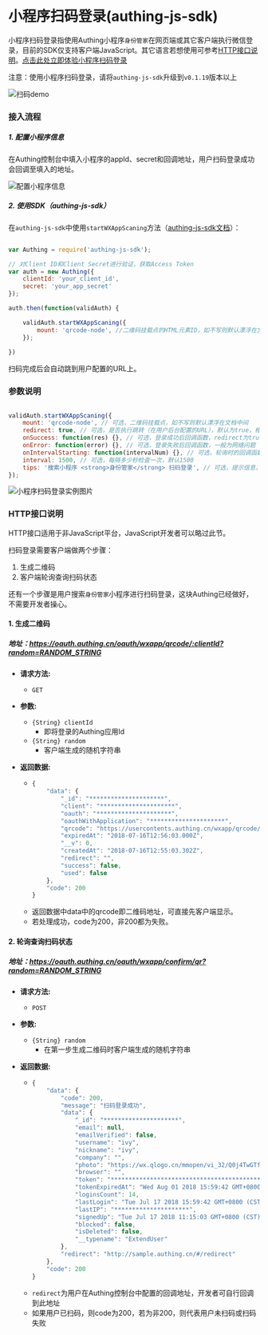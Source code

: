 # 小程序扫码登录(authing-js-sdk)

小程序扫码登录指使用Authing小程序``身份管家``在网页端或其它客户端执行微信登录，目前的SDK仅支持客户端JavaScript。其它语言若想使用可参考[HTTP接口说明](https://docs.authing.cn/#/quick_start/wxapp_scan_login?id=http%E6%8E%A5%E5%8F%A3%E8%AF%B4%E6%98%8E)。[点击此处立即体验小程序扫码登录](http://sample.authing.cn)

注意：使用小程序扫码登录，请将``authing-js-sdk``升级到``v0.1.19``版本以上

![扫码demo](https://usercontents.authing.cn/wxapp-scaning-demo.gif)

### 接入流程

##### 1. 配置小程序信息

在Authing控制台中填入小程序的appId、secret和回调地址，用户扫码登录成功会回调至填入的地址。

![配置小程序信息](https://usercontents.authing.cn/wxapp-oauth-config.png)

##### 2. 使用SDK（authing-js-sdk）

在``authing-js-sdk``中使用``startWXAppScaning``方法（[authing-js-sdk文档](https://docs.authing.cn/#/quick_start/javascript)）： 

``` javascript

var Authing = require('authing-js-sdk');

// 对Client ID和Client Secret进行验证，获取Access Token
var auth = new Authing({
	clientId: 'your_client_id',
	secret: 'your_app_secret'
});

auth.then(function(validAuth) {

	validAuth.startWXAppScaning({
    	mount: 'qrcode-node', //二维码挂载点的HTML元素ID，如不写则默认漂浮在文档中间
	});
	
})

```

扫码完成后会自动跳到用户配置的URL上。

### 参数说明

``` javascript

validAuth.startWXAppScaning({
  	mount: 'qrcode-node', // 可选，二维码挂载点，如不写则默认漂浮在文档中间
  	redirect: true, // 可选，是否执行跳转（在用户后台配置的URL），默认为true，相关用户信息回传至url上
  	onSuccess: function(res) {}, // 可选，登录成功后回调函数，redirect为true时不回调此函数
  	onError: function(error) {}, // 可选，登录失败后回调函数，一般为网络问题
  	onIntervalStarting: function(intervalNum) {}, // 可选，轮询时的回调函数，intervalNum 为 setInterval 返回的数值，可使用 clearInterval 停止轮询
  	interval: 1500, // 可选，每隔多少秒检查一次，默认1500
  	tips: '搜索小程序 <strong>身份管家</strong> 扫码登录', // 可选，提示信息，可写HTML
});
```

![小程序扫码登录实例图片](https://usercontents.authing.cn/wxapp-sacan.png)

### HTTP接口说明

HTTP接口适用于非JavaScript平台，JavaScript开发者可以略过此节。

扫码登录需要客户端做两个步骤：

1. 生成二维码
2. 客户端轮询查询扫码状态

还有一个步骤是用户搜索``身份管家``小程序进行扫码登录，这块Authing已经做好，不需要开发者操心。

#### 1. 生成二维码

##### 地址：https://oauth.authing.cn/oauth/wxapp/qrcode/:clientId?random=RANDOM_STRING

- **请求方法:**

  - ```GET```

- **参数:**

  - ```{String} clientId```
  	- 即将登录的Authing应用Id
  - ```{String} random```
  	- 客户端生成的随机字符串

- **返回数据:**

  - ``` javascript
	{
		"data": {
			"_id": "*********************",
			"client": "*********************",
			"oauth": "*********************",
			"oauthWithApplication": "*********************",
			"qrcode": "https://usercontents.authing.cn/wxapp/qrcode/SweuVjfoPwSUTVEUv.png",
			"expiredAt": "2018-07-16T12:56:03.000Z",
			"__v": 0,
			"createdAt": "2018-07-16T12:55:03.302Z",
			"redirect": "",
			"success": false,
			"used": false
		},
		"code": 200
	}
    ```
   - 返回数据中data中的qrcode即二维码地址，可直接先客户端显示。
   - 若处理成功，code为200，非200都为失败。

#### 2. 轮询查询扫码状态

##### 地址：https://oauth.authing.cn/oauth/wxapp/confirm/qr?random=RANDOM_STRING

- **请求方法:**

  - ```POST```

- **参数:**

  - ```{String} random```
  	- 在第一步生成二维码时客户端生成的随机字符串

- **返回数据:**

  - ``` javascript
	{
		"data": {
			"code": 200,
			"message": "扫码登录成功",
			"data": {
				"_id": "*********************",
				"email": null,
				"emailVerified": false,
				"username": "ivy",
				"nickname": "ivy",
				"company": "",
				"photo": "https://wx.qlogo.cn/mmopen/vi_32/Q0j4TwGTfTLkQc7PfrbBqFMib6lkPUxaA5UsMiadibfWQtKv0CBcKnH2khXicvUB9WB2ibYxN6GRTaTsQfPtlsAafBg/132",
				"browser": "",
				"token": "******************************************.*********************.*********************",
				"tokenExpiredAt": "Wed Aug 01 2018 15:59:42 GMT+0800 (CST)",
				"loginsCount": 14,
				"lastLogin": "Tue Jul 17 2018 15:59:42 GMT+0800 (CST)",
				"lastIP": "*********************",
				"signedUp": "Tue Jul 17 2018 11:15:03 GMT+0800 (CST)",
				"blocked": false,
				"isDeleted": false,
				"__typename": "ExtendUser"
			},
			"redirect": "http://sample.authing.cn/#/redirect"
		},
		"code": 200
	}
    ```
  - ``redirect``为用户在Authing控制台中配置的回调地址，开发者可自行回调到此地址
  - 如果用户已扫码，则code为200，若为非200，则代表用户未扫码或扫码失败
